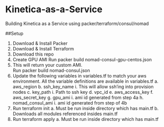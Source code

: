 # Kinetica-as-a-Service
Building Kinetica as a Service using packer/terraform/consul/nomad

##Setup

1.	Download & Install Packer
2.	Download & Install Terraform
3.	Download this repo
4.	Create GPU AMI
    Run packer build nomad-consul-gpu-centos.json
5.	This will return your custom AMI.  
    Run packer build nomad-consul.json
6.	Update the following variables in variables.tf to match your aws environment.  All the variable definitions are available in variables.tf
a.	aws_region
b.	ssh_key_name
i.	This will allow ssh’ing into provision nodes
c.	key_path
i.	Path to ssh key
d.	vpc_id
e.	aws_access_key
f.	aws_secret_key
g.	gpu_ami
i.	ami id generated from step 4a
h.	nomad_consul_ami
i.	ami id generated from step of 4b
6.	Run terraform init
a.	Must be run inside directory which has main.tf
b.	Downloads all modules referenced insides main.tf
7.	Run terraform apply
a.	Must be run inside directory which has main.tf
